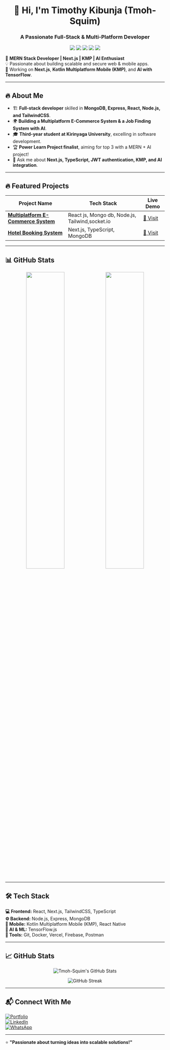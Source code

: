<h1 align="center">👋 Hi, I'm Timothy Kibunja (Tmoh-Squim) </h1>
<h3 align="center">A Passionate Full-Stack & Multi-Platform Developer</h3>

<p align="center">
  <img src="https://img.shields.io/badge/TypeScript-%23007ACC.svg?style=flat&logo=typescript&logoColor=white">
  <img src="https://img.shields.io/badge/Next.js-%23000000.svg?style=flat&logo=nextdotjs&logoColor=white">
  <img src="https://img.shields.io/badge/Kotlin-%230095D5.svg?style=flat&logo=kotlin&logoColor=white">
  <img src="https://img.shields.io/badge/React-%2361DAFB.svg?style=flat&logo=react&logoColor=black">
  <img src="https://img.shields.io/badge/Node.js-%2343853D.svg?style=flat&logo=node.js&logoColor=white">
</p>

🚀 **MERN Stack Developer | Next.js | KMP | AI Enthusiast**  
💡 Passionate about building scalable and secure web & mobile apps.  
🎯 Working on **Next.js**, **Kotlin Multiplatform Mobile (KMP)**, and **AI with TensorFlow**.  

---

## 🔥 About Me  
- 🏗️ **Full-stack developer** skilled in **MongoDB, Express, React, Node.js, and TailwindCSS**.  
- 🌍 **Building a Multiplatform E-Commerce System & a Job Finding System with AI**.  
- 🎓 **Third-year student at Kirinyaga University**, excelling in software development.  
- 🏆 **Power Learn Project finalist**, aiming for top 3 with a MERN + AI project!  
- 💬 Ask me about **Next.js, TypeScript, JWT authentication, KMP, and AI integration**.  

---

## 🔥 Featured Projects  

| Project Name | Tech Stack | Live Demo |
|-------------|-----------|-----------|
| **[Multiplatform E-Commerce System](https://your-ecommerce-link.com/)** | React js, Mongo db, Node.js, Tailwind,socket.io | [🔗 Visit](https://squimstech.vercel.app/) |
| **[Hotel Booking System](https://your-hotel-booking.com/)** | Next.js, TypeScript, MongoDB | [🔗 Visit](https://squimhotel.vercel.app/) 

---

## 📊 GitHub Stats  

<p align="center">
  <img src="https://github-readme-stats.vercel.app/api?username=Tmoh-Squim&show_icons=true&theme=radical&count_private=true" width="49%">
  <img src="https://github-readme-streak-stats.herokuapp.com/?user=Tmoh-Squim&theme=radical" width="49%">
</p>

---

## 🛠️ Tech Stack  
**💻 Frontend:** React, Next.js, TailwindCSS, TypeScript  
**⚙️ Backend:** Node.js, Express, MongoDB  
**📱 Mobile:** Kotlin Multiplatform Mobile (KMP), React Native  
**🧠 AI & ML:** TensorFlow.js  
**🔧 Tools:** Git, Docker, Vercel, Firebase, Postman  

---

## 📈 GitHub Stats  
<p align="center">
  <img src="https://github-readme-stats.vercel.app/api?username=Tmoh-Squim&show_icons=true&theme=dark" alt="Tmoh-Squim's GitHub Stats" />
</p>
<p align="center">
  <img src="https://github-readme-streak-stats.herokuapp.com/?user=Tmoh-Squim&theme=dark" alt="GitHub Streak" />
</p>

---

## 📬 Connect With Me  

[![Portfolio](https://img.shields.io/badge/-Portfolio-%23000000?style=flat-square&logo=vercel&logoColor=white)](https://timothy-portfolio.software)  
[![LinkedIn](https://img.shields.io/badge/-LinkedIn-%230077B5?style=flat-square&logo=linkedin&logoColor=white)](https://www.linkedin.com/in/timothy-kibunja-8789342a2)  
[![WhatsApp](https://img.shields.io/badge/-WhatsApp-%25D366?style=flat-square&logo=whatsapp&logoColor=white)](https://wa.me/2540748143442?text=Hello)

---

⭐ **"Passionate about turning ideas into scalable solutions!"**  
